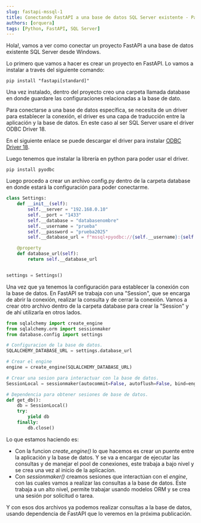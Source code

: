 ```yaml
---
slug: fastapi-mssql-1
title: Conectando FastAPI a una base de datos SQL Server existente - Parte 1
authors: [orquera]
tags: [Python, FastAPI, SQL Server]
---
```


Hola!, vamos a ver como conectar un proyecto FastAPI a una base de datos existente SQL Server desde Windows.

<!-- truncate -->

Lo primero que vamos a hacer es crear un proyecto en FastAPI. Lo vamos a instalar a través del siguiente comando:

```shell showLineNumbers
pip install "fastapi[standard]"
```

Una vez instalado, dentro del proyecto creo una carpeta llamada database en donde guardare las configuraciones relacionadas a la base de dato.

Para conectarse a una base de datos específica, se necesita de un driver para establecer la conexión, el driver es una capa de traducción entre la aplicación y la base de datos. En este caso al ser SQL Server usare el driver ODBC Driver 18.

En el siguiente enlace se puede descargar el driver para instalar [ODBC Driver 18](https://learn.microsoft.com/es-es/sql/connect/odbc/download-odbc-driver-for-sql-server?view=sql-server-ver16).

Luego tenemos que instalar la librería en python para poder usar el driver.

```shell showLineNumbers
pip install pyodbc
```

Luego procedo a crear un archivo config.py dentro de la carpeta database en donde estará la configuración para poder conectarme.

```python showLineNumbers title="/database/config.py"
class Settings:
    def __init__(self):
        self.__server = "192.168.0.10"
        self.__port = "1433"
        self.__database = "databasenombre"
        self.__username = "prueba"
        self.__password = "prueba2025"
        self.__database_url = f"mssql+pyodbc://{self.__username}:{self.__password}@{self.__server}:{self.__port}/{self.__database}?driver=ODBC+Driver+18+for+SQL+Server&TrustServerCertificate=yes"

    @property
    def database_url(self):
        return self.__database_url


settings = Settings()
```

Una vez que ya tenemos la configuración para establecer la conexión con la base de datos. En FastAPI se trabaja con una "Session", que se encarga de abrir la conexión, realizar la consulta y de cerrar la conexión. Vamos a crear otro archivo dentro de la carpeta database para crear la "Session" y de ahí utilizarla en otros lados.

```python showLineNumbers title="/database/session.py"
from sqlalchemy import create_engine
from sqlalchemy.orm import sessionmaker
from database.config import settings

# Configuracion de la base de datos.
SQLALCHEMY_DATABASE_URL = settings.database_url

# Crear el engine
engine = create_engine(SQLALCHEMY_DATABASE_URL)

# Crear una sesion para interactuar con la base de datos.
SessionLocal = sessionmaker(autocommit=False, autoflush=False, bind=engine)

# Dependencia para obtener sesiones de base de datos.
def get_db():
    db = SessionLocal()
    try:
        yield db
    finally:
        db.close()
```

Lo que estamos haciendo es:

- Con la funcion _create_engine()_ lo que hacemos es crear un puente entre la aplicación y la base de datos. Y se va a encargar de ejecutar las consultas y de manejar el pool de conexiones, este trabaja a bajo nivel y se crea una vez al inicio de la aplicacíon.
- Con _sessionmaker()_ creamos sesiones que interactúan con el _engine_, con las cuales vamos a realizar las consultas a la base de datos. Este trabaja a un alto nivel, permite trabajar usando modelos ORM y se crea una sesión por solicitud o tarea.

Y con esos dos archivos ya podemos realizar consultas a la base de datos, usando dependencia de FastAPI que lo veremos en la próxima publicación.

